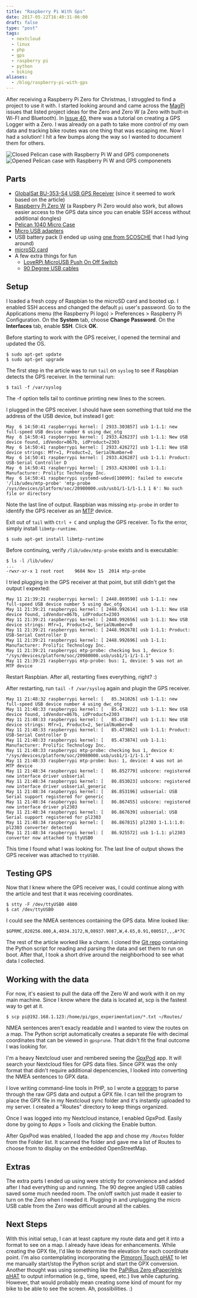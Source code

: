 ```yaml
---
title: "Raspberry Pi With Gps"
date: 2017-05-22T16:40:31-06:00
draft: false
type: "post"
tags:
  - nextcloud
  - linux
  - php
  - gps
  - raspberry pi
  - python
  - biking
aliases:
  - /blog/raspberry-pi-with-gps
---
```


After receiving a Raspberry Pi Zero for Christmas, I struggled to find a project to use it with. I started looking around and came across the [MagPi](https://www.raspberrypi.org/magpi/) issues that listed project ideas for the Zero and Zero W (a Zero with built-in Wi-FI and Bluetooth). In [Issue 40](https://www.raspberrypi.org/magpi/issues/40/), there was a tutorial on creating a GPS Logger with a Zero. I was already on a path to take more control of my own data and tracking bike routes was one thing that was escaping me. Now I had a solution! I hit a few bumps along the way so I wanted to document them for others.

![Closed Pelican case with Raspberry Pi W and GPS componenets](/images/raspberry-pi-gps-color-closed.jpg)
![Opened Pelican case with Raspberry Pi W and GPS componenets](/images/raspberry-pi-gps-color-closed.jpg)

## Parts

* [GlobalSat BU-353-S4 USB GPS Receiver](http://amzn.to/2rDX1zH) (since it seemed to work based on the article)
* [Raspberry Pi Zero W](http://amzn.to/2qIJqHO) (a Raspbery Pi Zero would also work, but allows easier access to the GPS data since you can enable SSH access without additional dongles)
* [Pelican 1040 Micro Case](http://amzn.to/2qCd8zM)
* [Micro USB adapters](http://amzn.to/2qCdKFW)
* USB battery pack (I ended up using [one from SCOSCHE](http://amzn.to/2rDwuCw) that I had lying around)
* [microSD card](http://amzn.to/2rCIZz3)
* A few extra things for fun
  * [LoveRPi MicroUSB Push On Off Switch](http://amzn.to/2qJrCy3)
  * [90 Degree USB cables](http://amzn.to/2rKrfBW)

## Setup

I loaded a fresh copy of Raspbian to the microSD card and booted up. I enabled SSH access and changed the default `pi` user's password. Go to the Applications menu (the Raspberry Pi logo) > Preferences > Raspberry Pi Configuration. On the **System** tab, choose **Change Password**. On the **Interfaces** tab, enable **SSH**. Click **OK**.

Before starting to work with the GPS receiver, I opened the terminal and updated the OS.

```
$ sudo apt-get update
$ sudo apt-get upgrade
```

The first step in the article was to run `tail` on `syslog` to see if Raspbian detects the GPS receiver. In the terminal run:

```
$ tail -f /var/syslog
```

The -f option tells tail to continue printing new lines to the screen.

I plugged in the GPS receiver. I should have seen something that told me the address of the USB device, but instead I got:

```
May  6 14:50:41 raspberrypi kernel: [ 2933.303857] usb 1-1.1: new full-speed USB device number 6 using dwc_otg
May  6 14:50:41 raspberrypi kernel: [ 2933.426237] usb 1-1.1: New USB device found, idVendor=067b, idProduct=2303
May  6 14:50:41 raspberrypi kernel: [ 2933.426272] usb 1-1.1: New USB device strings: Mfr=1, Product=2, SerialNumber=0
May  6 14:50:41 raspberrypi kernel: [ 2933.426287] usb 1-1.1: Product: USB-Serial Controller D
May  6 14:50:41 raspberrypi kernel: [ 2933.426300] usb 1-1.1: Manufacturer: Prolific Technology Inc. 
May  6 14:50:41 raspberrypi systemd-udevd[10099]: failed to execute '/lib/udev/mtp-probe' 'mtp-probe /sys/devices/platform/soc/20980000.usb/usb1/1-1/1-1.1 1 6': No such file or directory
```

Note the last line of output. Raspbian was missing `mtp-probe` in order to identify the GPS receiver as an [MTP](https://en.wikipedia.org/wiki/Media_Transfer_Protocol) device.

Exit out of `tail` with `Ctrl + C` and unplug the GPS receiver. To fix the error, simply install `libmtp-runtime`.

```
$ sudo apt-get install libmtp-runtime
```

Before continuing, verify `/lib/udev/mtp-probe` exists and is executable:

```
$ ls -l /lib/udev/
...
-rwxr-xr-x 1 root root    9684 Nov 15  2014 mtp-probe
```

I tried plugging in the GPS receiver at that point, but still didn't get the output I expexted:

```
May 11 21:39:21 raspberrypi kernel: [ 2448.869590] usb 1-1.1: new full-speed USB device number 5 using dwc_otg
May 11 21:39:21 raspberrypi kernel: [ 2448.992614] usb 1-1.1: New USB device found, idVendor=067b, idProduct=2303
May 11 21:39:21 raspberrypi kernel: [ 2448.992656] usb 1-1.1: New USB device strings: Mfr=1, Product=2, SerialNumber=0
May 11 21:39:21 raspberrypi kernel: [ 2448.992678] usb 1-1.1: Product: USB-Serial Controller D
May 11 21:39:21 raspberrypi kernel: [ 2448.992696] usb 1-1.1: Manufacturer: Prolific Technology Inc. 
May 11 21:39:21 raspberrypi mtp-probe: checking bus 1, device 5: "/sys/devices/platform/soc/20980000.usb/usb1/1-1/1-1.1"
May 11 21:39:21 raspberrypi mtp-probe: bus: 1, device: 5 was not an MTP device
```

Restart Raspbian. After all, restarting fixes everything, right? :)

After restarting, run `tail -f /var/syslog` again and plugin the GPS receiver.

```
May 11 21:48:32 raspberrypi kernel: [   85.341026] usb 1-1.1: new full-speed USB device number 4 using dwc_otg
May 11 21:48:33 raspberrypi kernel: [   85.473822] usb 1-1.1: New USB device found, idVendor=067b, idProduct=2303
May 11 21:48:33 raspberrypi kernel: [   85.473847] usb 1-1.1: New USB device strings: Mfr=1, Product=2, SerialNumber=0
May 11 21:48:33 raspberrypi kernel: [   85.473862] usb 1-1.1: Product: USB-Serial Controller D
May 11 21:48:33 raspberrypi kernel: [   85.473874] usb 1-1.1: Manufacturer: Prolific Technology Inc. 
May 11 21:48:33 raspberrypi mtp-probe: checking bus 1, device 4: "/sys/devices/platform/soc/20980000.usb/usb1/1-1/1-1.1"
May 11 21:48:33 raspberrypi mtp-probe: bus: 1, device: 4 was not an MTP device
May 11 21:48:34 raspberrypi kernel: [   86.852779] usbcore: registered new interface driver usbserial
May 11 21:48:34 raspberrypi kernel: [   86.853023] usbcore: registered new interface driver usbserial_generic
May 11 21:48:34 raspberrypi kernel: [   86.853196] usbserial: USB Serial support registered for generic
May 11 21:48:34 raspberrypi kernel: [   86.867455] usbcore: registered new interface driver pl2303
May 11 21:48:34 raspberrypi kernel: [   86.867639] usbserial: USB Serial support registered for pl2303
May 11 21:48:34 raspberrypi kernel: [   86.867815] pl2303 1-1.1:1.0: pl2303 converter detected
May 11 21:48:34 raspberrypi kernel: [   86.925572] usb 1-1.1: pl2303 converter now attached to ttyUSB0
```

This time I found what I was looking for. The last line of output shows the GPS receiver was attached to `ttyUSB0`.

## Testing GPS

Now that I knew where the GPS receiver was, I could continue along with the article and test that it was receiving coordinates.

```
$ stty -F /dev/ttyUSB0 4800
$ cat /dev/ttyUSB0
```

I could see the NMEA sentences containing the GPS data. Mine looked like:

```
$GPRMC,020256.000,A,4034.3172,N,08937.9087,W,4.65,0.91,080517,,,A*7C
```

The rest of the article worked like a charm. I cloned the [Git repo](https://github.com/mrichardson23/gps_experimentation) containing the Python script for reading and parsing the data and set them to run on boot. After that, I took a short drive around the neighborhood to see what data I collected.

## Working with the data

For now, it's easiest to pull the data off the Zero W and work with it on my main machine. Since I know where the data is located at, scp is the fastest way to get at it.

```
$ scp pi@192.168.1.123:/home/pi/gps_experimentation/*.txt ~/Routes/
```

NMEA sentences aren't exacly readable and I wanted to view the routes on a map. The Python script automatically creates a separate file with decimal coordinates that can be viewed in `gpsprune`. That didn't fit the final outcome I was looking for.

I'm a heavy Nextcloud user and rembered seeing the [GpxPod](https://apps.nextcloud.com/apps/gpxpod) app. It will search your Nextcloud files for GPS data files. Since GPX was the only format that didn't require additional depencencies, I looked into converting the NMEA sentences to GPX data.

I love writing command-line tools in PHP, so I wrote a [program](https://github.com/adamkammeyer/gphps) to parse through the raw GPS data and output a GPX file. I can tell the program to place the GPX file in my Nextcloud sync folder and it's instantly uploaded to my server. I created a "Routes" directory to keep things organized.

Once I was logged into my Nextcloud instance, I enabled GpxPod. Easily done by going to Apps > Tools and clicking the Enable button.

After GpxPod was enabled, I loaded the app and chose my `/Routes` folder from the Folder list. It scanned the folder and gave me a list of Routes to choose from to display on the embedded OpenStreetMap.

## Extras

The extra parts I ended up using were strictly for convenience and added after I had everything up and running. The 90 degree angled USB cables saved some much needed room. The on/off switch just made it easier to turn on the Zero when I needed it. Plugging in and unplugging the micro USB cable from the Zero was difficult around all the cables.

## Next Steps

With this initial setup, I can at least capture my route data and get it into a format to see on a map. I already have ideas for enhancements. While creating the GPX file, I'd like to determine the elevation for each coordinate point. I'm also contemplating incorporating the [Pimoroni Touch pHAT](https://www.adafruit.com/product/3472) to let me manually start/stop the Python script and start the GPX conversion. Another thought was using something like the [PaPiRus Zero ePaper/eInk pHAT](https://www.adafruit.com/product/3335) to output information (e.g., time, speed, etc.) live while capturing. However, that would probably mean creating some kind of mount for my bike to be able to see the screen. Ah, possibilities. :)
